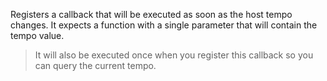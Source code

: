 Registers a callback that will be executed as soon as the host tempo changes. It expects a function with a 
single parameter that will contain the tempo value.

> It will also be executed once when you register this callback so you can query the current tempo.